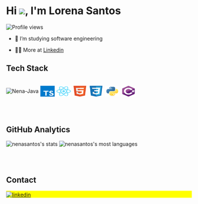 <h1 align="left">Hi <img src="https://raw.githubusercontent.com/kaueMarques/kaueMarques/master/hi.gif" height="30px">, I'm Lorena Santos</h1>
<p align="left"> <img src="https://komarev.com/ghpvc/?username=nenasantos&color=yellow" alt="Profile views" /> </p>

- 🔭 I’m studying software engineering

- 👨‍💻 More at [Linkedin](https://www.linkedin.com/in/lorena-santos-log/)

## Tech Stack
<div style="display: inline_block"><br>
  <img align="center" alt="Nena-Java" height="30" width="40" src="https://www.flaticon.com/free-icon/java_226777?term=java&page=1&position=3&origin=search&related_id=226777">
  <img align="center" alt="Nena-Ts" height="30" width="40" src="https://raw.githubusercontent.com/devicons/devicon/master/icons/typescript/typescript-plain.svg">
  <img align="center" alt="Nena-React" height="30" width="40" src="https://raw.githubusercontent.com/devicons/devicon/master/icons/react/react-original.svg">
  <img align="center" alt="Nena-HTML" height="30" width="40" src="https://raw.githubusercontent.com/devicons/devicon/master/icons/html5/html5-original.svg">
  <img align="center" alt="Nena-CSS" height="30" width="40" src="https://raw.githubusercontent.com/devicons/devicon/master/icons/css3/css3-original.svg">
  <img align="center" alt="Nena-Python" height="30" width="40" src="https://raw.githubusercontent.com/devicons/devicon/master/icons/python/python-original.svg">
  <img align="center" alt="Nena-Csharp" height="30" width="40" src="https://raw.githubusercontent.com/devicons/devicon/master/icons/csharp/csharp-original.svg">
</div>

<br><br>

## GitHub Analytics

<p align="left">
<img width="400em" src="https://github-readme-stats.vercel.app/api?username=nenasantos&show_icons=true&theme=vision-friendly-dark" alt="nenasantos's stats"/>
<img width="420em" src="https://github-readme-stats.vercel.app/api/top-langs/?username=nenasantos&layout=compact&theme=vision-friendly-dark" alt="nenasantos's most languages"/>
</p>

<!--

<br><br>

## 🛠 &nbsp;Tech Stack

![JavaScript](https://img.shields.io/badge/-JavaScript-05122A?style=flat&logo=javascript)&nbsp;
![HTML](https://img.shields.io/badge/-HTML-05122A?style=flat&logo=HTML5)&nbsp;
![CSS](https://img.shields.io/badge/-CSS-05122A?style=flat&logo=CSS3&logoColor=1572B6)&nbsp;
![Git](https://img.shields.io/badge/-Git-05122A?style=flat&logo=git)&nbsp;
![GitHub](https://img.shields.io/badge/-GitHub-05122A?style=flat&logo=github)&nbsp;
![Markdown](https://img.shields.io/badge/-Markdown-05122A?style=flat&logo=markdown)&nbsp;
![Visual Studio Code](https://img.shields.io/badge/-Visual%20Studio%20Code-05122A?style=flat&logo=visual-studio-code&logoColor=007ACC)&nbsp;
![PostgreSQL](https://img.shields.io/badge/-PostgreSQL-05122A?style=flat&logo=postgresql)&nbsp;
![SQLite](https://img.shields.io/badge/-SQLite-05122A?style=flat&logo=sqlite)&nbsp;

<br><br>

## ⚙️ &nbsp;GitHub Analytics

<p align="left">
<img width="530em" src="https://github-readme-stats.vercel.app/api?username=maykbrito&show_icons=true&theme=vision-friendly-dark" alt="maykbrito's stats"/>
<img width="530em" src="https://github-readme-stats.vercel.app/api/top-langs/?username=maykbrito&layout=compact&theme=vision-friendly-dark" alt="maykbrito's most languages"/>
</p>
-->

<br><br>

## Contact

<p align="left" style="background:yellow">
<a href="https://linkedin.com/in/lorena-santos-log" target="_blank">
  <img align="center" src="https://img.shields.io/badge/-Lorena Santos-05122A?style=flat&logo=linkedin" alt="linkedin"/>
</a>
</p>
